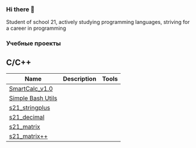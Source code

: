 ### Hi there 👋
Student of school 21, actively studying programming languages, striving for a career in programming

### Учебные проекты
## C/C++
| Name          | Description        | Tools |
| ------------- |:------------------:| -----:|
|[SmartCalc_v1.0](https://github.com/Airat1997/SmartCalc_v1.0) |     |  |
|[Simple Bash Utils](https://github.com/Airat1997/Simple-Bash-Utils)     |  |    |
|[s21_stringplus](https://github.com/Airat1997/s21_stringplus)|          |     |
|[s21_decimal](https://github.com/Airat1997/s21_decimal) | | |
|[s21_matrix](https://github.com/Airat1997/s21_matrix-) | | |
|[s21_matrix++](https://github.com/Airat1997/s21_matrix-C-) | | |
